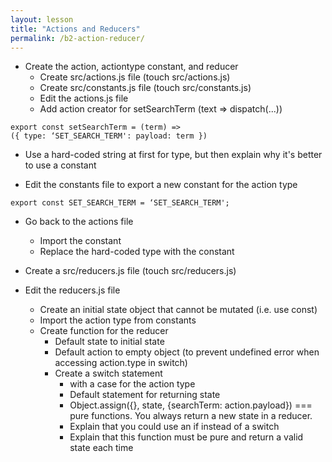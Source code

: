 ```yaml
---
layout: lesson
title: "Actions and Reducers"
permalink: /b2-action-reducer/
---
```


-   Create the action, actiontype constant, and reducer
    -   Create src/actions.js file (touch src/actions.js)
    -   Create src/constants.js file (touch src/constants.js)
    -   Edit the actions.js file
    -   Add action creator for setSearchTerm (text => dispatch(...))

```
export const setSearchTerm = (term) =>
({ type: ‘SET_SEARCH_TERM': payload: term })
```

-   Use a hard-coded string at first for type, but then explain why it's better to use a constant

-   Edit the constants file to export a new constant for the action type

```
export const SET_SEARCH_TERM = ‘SET_SEARCH_TERM';
```

-   Go back to the actions file
    -   Import the constant
    -   Replace the hard-coded type with the constant

-   Create a src/reducers.js file (touch src/reducers.js)

-   Edit the reducers.js file
    -   Create an initial state object that cannot be mutated (i.e. use const)
    -   Import the action type from constants
    -   Create function for the reducer
        -   Default state to initial state
        -   Default action to empty object (to prevent undefined error when accessing action.type in switch)
        -   Create a switch statement
            -   with a case for the action type
            -   Default statement for returning state
            -   Object.assign({}, state, {searchTerm: action.payload})
                === pure functions. You always return a new state in a reducer.
            -   Explain that you could use an if instead of a switch
            -   Explain that this function must be pure and return a valid state each time
